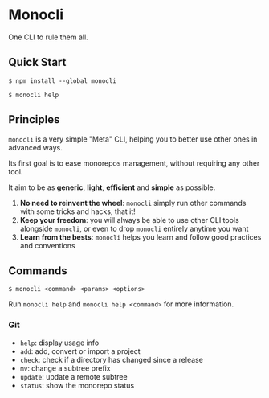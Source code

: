 # Monocli

One CLI to rule them all.

## Quick Start

```shell-session
$ npm install --global monocli

$ monocli help
```

## Principles

`monocli` is a very simple "Meta" CLI, helping you to better use other ones in advanced ways.

Its first goal is to ease monorepos management, without requiring any other tool.

It aim to be as **generic**, **light**, **efficient** and **simple** as possible.

1. **No need to reinvent the wheel**: `monocli` simply run other commands with some tricks and hacks, that it!
2. **Keep your freedom**: you will always be able to use other CLI tools alongside `monocli`, or even to drop `monocli` entirely anytime you want
3. **Learn from the bests**: `monocli` helps you learn and follow good practices and conventions

## Commands

```shell-session
$ monocli <command> <params> <options>
```

Run `monocli help` and `monocli help <command>` for more information.

### Git

- `help`: display usage info
- `add`: add, convert or import a project
- `check`: check if a directory has changed since a release
- `mv`: change a subtree prefix
- `update`: update a remote subtree
- `status`: show the monorepo status
